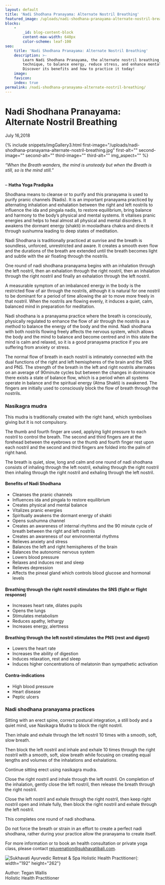 ```yaml
---
layout: default
title: 'Nadi Shodhana Pranayama: Alternate Nostril Breathing'
featured_image: /uploads/nadi-shodhana-pranayama-alternate-nostril-breathing.jpg
blocks:
    -
        _id: blog-content-block
        content-max-width: 640px
        color-scheme: leaf-100
seo:
    title: 'Nadi Shodhana Pranayama: Alternate Nostril Breathing'
    description: >-
        Learn Nadi Shodhana Pranayama, the alternate nostril breathing
        technique, to balance energy, reduce stress, and enhance mental clarity.
        Discover its benefits and how to practice it today!
    image:
    favicon:
    index: true
permalink: /nadi-shodhana-pranayama-alternate-nostril-breathing/
---
```

# Nadi Shodhana Pranayama: Alternate Nostril Breathing

July 16,2018

{% include snippets/imgGallery3.html first-image="/uploads/nadi-shodhana-pranayama-alternate-nostril-breathing.jpg" first-alt="" second-image="" second-alt="" third-image="" third-alt="" img_aspect="" %}

*“When the Breath wanders, the mind is unsteady but when the Breath is still, so is the mind still.”*

<br>– **Hatha Yoga Pradipika**

Shodhana means to cleanse or to purify and this pranayama is used to purify pranic channels (Nadis). It is an important pranayama practiced by alternating inhalation and exhalation between the right and left nostrils to influence the ida and pingala nadis, to restore equilibrium, bring balance and harmony to the body’s physical and mental systems. It vitalises pranic energies and helps to heal almost all physical and mental disorders. It awakens the dormant energy (shakti) in mooladhara chakra and directs it through sushumna leading to deep states of meditation.

Nadi Shodhana is traditionally practiced at sunrise and the breath is soundless, unforced, unrestricted and aware. It creates a smooth even flow and the durations of the breath are extended until the breath becomes light and subtle with the air floating through the nostrils.

One round of nadi shodhana pranayama begins with an inhalation through the left nostril, then an exhalation through the right nostril, then an inhalation through the right nostril and finally an exhalation through the left nostril.

A measurable symptom of an imbalanced energy in the body is the restricted flow of air through the nostrils, although it is natural for one nostril to be dominant for a period of time allowing the air to move more freely in that nostril. When the nostrils are flowing evenly, it induces a quiet, calm, balanced mind in preparation for meditation.

Nadi shodhana is a pranayama practice where the breath is consciously, physically regulated to enhance the flow of air through the nostrils as a method to balance the energy of the body and the mind. Nadi shodhana with both nostrils flowing freely affects the nervous system, which allows the body and the mind to balance and become centred and in this state the mind is calm and relaxed, so it is a good pranayama practice if you are suffering from anxiety or stress.

The normal flow of breath in each nostril is intimately connected with the dual functions of the right and left hemispheres of the brain and the SNS and PNS. The strength of the breath in the left and right nostrils alternates on an average of 90minute cycles but between the changes in dominance there exists a state of balance flow, which is a period when all systems operate in balance and the spiritual energy (Atma Shakti) is awakened. The fingers are initially used to consciously block the flow of breath through the nostrils.

### Nasikagra mudra

This mudra is traditionally created with the right hand, which symbolises giving but it is not compulsory.

The thumb and fourth finger are used, applying light pressure to each nostril to control the breath. The second and third fingers are at the forehead between the eyebrows or the thumb and fourth finger rest upon each nostril and the second and third fingers are folded into the palm of right hand.

The breath is quiet, slow, long and calm and one round of nadi shodhana consists of inhaling through the left nostril, exhaling through the right nostril then inhaling through the right nostril and exhaling through the left nostril.

#### Benefits of Nadi Shodhana

* Cleanses the pranic channels
* Influences ida and pingala to restore equilibrium
* Creates physical and mental balance
* Vitalizes pranic energies
* Spiritually awakens the dormant energy of shakti
* Opens sushumna channel
* Creates an awareness of internal rhythms and the 90 minute cycle of breath between the right and left nostrils
* Creates an awareness of our environmental rhythms
* Relieves anxiety and stress
* Balances the left and right hemispheres of the brain
* Balances the autonomic nervous system
* Lowers blood pressure
* Relaxes and induces rest and sleep
* Relieves depression
* Affects the pineal gland which controls blood glucose and hormonal levels

#### Breathing through the right nostril stimulates the SNS (fight or flight response)

* Increases heart rate, dilates pupils
* Opens the lungs
* Stimulates metabolism
* Reduces apathy, lethargy
* Increases energy, alertness

#### Breathing through the left nostril stimulates the PNS (rest and digest)

* Lowers the heart rate
* Increases the ability of digestion
* Induces relaxation, rest and sleep
* Induces higher concentrations of melatonin than sympathetic activation

#### Contra-indications

* High blood pressure
* Heart disease
* Peptic ulcers

### Nadi shodhana pranayama practices

Sitting with an erect spine, correct postural integration, a still body and a quiet mind, use Nasikagra Mudra to block the right nostril.

Then inhale and exhale through the left nostril 10 times with a smooth, soft, slow breath.

Then block the left nostril and inhale and exhale 10 times through the right nostril with a smooth, soft, slow breath while focusing on creating equal lengths and volumes of the inhalations and exhalations.

Continue sitting erect using nasikagra mudra.

Close the right nostril and inhale through the left nostril. On completion of the inhalation, gently close the left nostril, then release the breath through the right nostril.

Close the left nostril and exhale through the right nostril, then keep right nostril open and inhale fully, then block the right nostril and exhale through the left nostril.

This completes one round of nadi shodhana.

Do not force the breath or strain in an effort to create a perfect nadi shodhana, rather during your practice allow the pranayama to create itself.

For more information or to book an health consultation or private yoga class, please contact [rejuvenation@sukhavatibali.com](mailto:rejuvenation@sukhavatibali.com).

![Sukhavati Ayurvedic Retreat &amp; Spa Holistic Health Practitioner](https://www.sukhavatibali.com/wp-content/uploads/2018/10/tegan-final2-2-1500357848-medium.jpg){: width="192" height="262"}

Author: Tegan Wallis<br>Holistic Health Practitioner